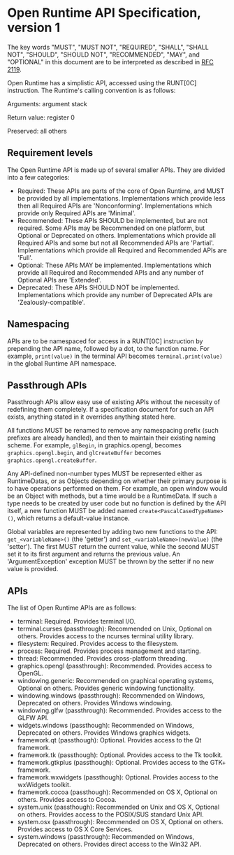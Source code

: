 Open Runtime API Specification, version 1
=========================================
The key words "MUST", "MUST NOT", "REQUIRED", "SHALL", "SHALL NOT", "SHOULD", "SHOULD NOT", "RECOMMENDED", "MAY", and "OPTIONAL" in this document are to be interpreted as described in [RFC 2119](http://www.ietf.org/rfc/rfc2119.txt).

Open Runtime has a simplistic API, accessed using the RUNT[0C] instruction. The Runtime's calling convention is as follows:

Arguments: argument stack

Return value: register 0

Preserved: all others

Requirement levels
------------------

The Open Runtime API is made up of several smaller APIs. They are divided into a few categories:

 * Required: These APIs are parts of the core of Open Runtime, and MUST be provided by all implementations. Implementations which provide less then all Required APIs are 'Nonconforming'. Implementations which provide only Required APIs are 'Minimal'.
 * Recommended: These APIs SHOULD be implemented, but are not required. Some APIs may be Recommended on one platform, but Optional or Deprecated on others. Implementations which provide all Required APIs and some but not all Recommended APIs are 'Partial'. Implementations which provide all Required and Recommended APIs are 'Full'.
 * Optional: These APIs MAY be implemented. Implementations which provide all Required and Recommended APIs and any number of Optional APIs are 'Extended'.
 * Deprecated: These APIs SHOULD NOT be implemented. Implementations which provide any number of Deprecated APIs are 'Zealously-compatible'.

Namespacing
-----------

APIs are to be namespaced for access in a RUNT[0C] instruction by prepending the API name, followed by a dot, to the function name. For example, `print(value)` in the terminal API becomes `terminal.print(value)` in the global Runtime API namespace.

Passthrough APIs
----------------

Passthrough APIs allow easy use of existing APIs without the necessity of redefining them completely. If a specification document for such an API exists, anything stated in it overrides anything stated here.

All functions MUST be renamed to remove any namespacing prefix (such prefixes are already handled), and then to maintain their existing naming scheme. For example, `glBegin`, in graphics.opengl, becomes `graphics.opengl.begin`, and `glCreateBuffer` becomes `graphics.opengl.createBuffer`.

Any API-defined non-number types MUST be represented either as RuntimeDatas, or as Objects depending on whether their primary purpose is to have operations performed on them. For example, an open window would be an Object with methods, but a time would be a RuntimeData. If such a type needs to be created by user code but no function is defined by the API itself, a new function MUST be added named `create<PascalCasedTypeName>()`, which returns a default-value instance.

Global variables are represented by adding two new functions to the API: `get_<variableName>()` (the 'getter') and `set_<variableName>(newValue)` (the 'setter'). The first MUST return the current value, while the second MUST set it to its first argument and returns the previous value. An 'ArgumentException' exception MUST be thrown by the setter if no new value is provided.

APIs
----

The list of Open Runtime APIs are as follows:

 * terminal: Required. Provides terminal I/O.
 * terminal.curses (passthrough): Recommended on Unix, Optional on others. Provides access to the ncurses terminal utility library.
 * filesystem: Required. Provides access to the filesystem.
 * process: Required. Provides process management and starting.
 * thread: Recommended. Provides cross-platform threading.
 * graphics.opengl (passthrough): Recommended. Provides access to OpenGL.
 * windowing.generic: Recommended on graphical operating systems, Optional on others. Provides generic windowing functionality.
 * windowing.windows (passthrough): Recommended on Windows, Deprecated on others. Provides Windows windowing.
 * windowing.glfw (passthrough): Recommended. Provides access to the GLFW API.
 * widgets.windows (passthough): Recommended on Windows, Deprecated on others. Provides Windows graphics widgets.
 * framework.qt (passthough): Optional. Provides access to the Qt framework.
 * framework.tk (passthough): Optional. Provides access to the Tk toolkit.
 * framework.gtkplus (passthough): Optional. Provides access to the GTK+ framework.
 * framework.wxwidgets (passthough): Optional. Provides access to the wxWidgets toolkit.
 * framework.cocoa (passthough): Recommended on OS X, Optional on others. Provides access to Cocoa.
 * system.unix (passthough): Recommended on Unix and OS X, Optional on others. Provides access to the POSIX/SUS standard Unix API.
 * system.osx (passthrough): Recommended on OS X, Optional on others. Provides access to OS X Core Services.
 * system.windows (passthrough): Recommended on Windows, Deprecated on others. Provides direct access to the Win32 API.
